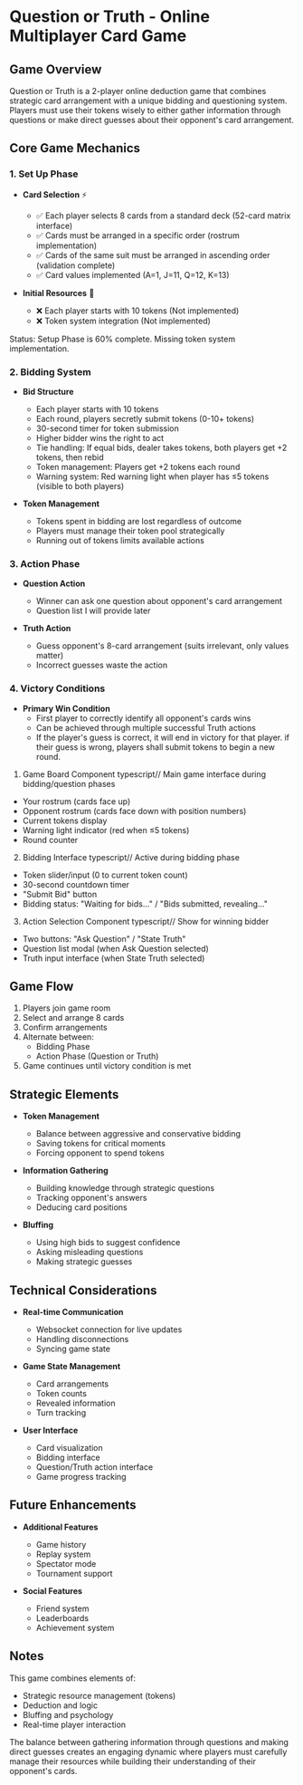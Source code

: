 # Question or Truth - Online Multiplayer Card Game

## Game Overview
Question or Truth is a 2-player online deduction game that combines strategic card arrangement with a unique bidding and questioning system. Players must use their tokens wisely to either gather information through questions or make direct guesses about their opponent's card arrangement.

## Core Game Mechanics

### 1. Set Up Phase
- **Card Selection** ⚡️
  - ✅ Each player selects 8 cards from a standard deck (52-card matrix interface)
  - ✅ Cards must be arranged in a specific order (rostrum implementation)
  - ✅ Cards of the same suit must be arranged in ascending order (validation complete)
  - ✅ Card values implemented (A=1, J=11, Q=12, K=13)

- **Initial Resources** 🚧
  - ❌ Each player starts with 10 tokens (Not implemented)
  - ❌ Token system integration (Not implemented)

Status: Setup Phase is 60% complete. Missing token system implementation.

### 2. Bidding System
- **Bid Structure**
  - Each player starts with 10 tokens
  - Each round, players secretly submit tokens (0-10+ tokens)
  - 30-second timer for token submission
  - Higher bidder wins the right to act
  - Tie handling: If equal bids, dealer takes tokens, both players get +2 tokens, then rebid
  - Token management: Players get +2 tokens each round
  - Warning system: Red warning light when player has ≤5 tokens (visible to both players)

- **Token Management**
  - Tokens spent in bidding are lost regardless of outcome
  - Players must manage their token pool strategically
  - Running out of tokens limits available actions

### 3. Action Phase
- **Question Action**
  - Winner can ask one question about opponent's card arrangement
  - Question list I will provide later

- **Truth Action**
  - Guess opponent's 8-card arrangement (suits irrelevant, only values matter)
  - Incorrect guesses waste the action

### 4. Victory Conditions
- **Primary Win Condition**
  - First player to correctly identify all opponent's cards wins
  - Can be achieved through multiple successful Truth actions
  - If the player's guess is correct, it will end in victory for that player. if their guess is wrong, players shall submit tokens to begin a new round. 

1. Game Board Component
typescript// Main game interface during bidding/question phases
- Your rostrum (cards face up)
- Opponent rostrum (cards face down with position numbers)
- Current tokens display
- Warning light indicator (red when ≤5 tokens)
- Round counter
2. Bidding Interface
typescript// Active during bidding phase
- Token slider/input (0 to current token count)
- 30-second countdown timer
- "Submit Bid" button
- Bidding status: "Waiting for bids..." / "Bids submitted, revealing..."
3. Action Selection Component
typescript// Show for winning bidder
- Two buttons: "Ask Question" / "State Truth"
- Question list modal (when Ask Question selected)
- Truth input interface (when State Truth selected)


## Game Flow
1. Players join game room
2. Select and arrange 8 cards
3. Confirm arrangements
4. Alternate between:
   - Bidding Phase
   - Action Phase (Question or Truth)
5. Game continues until victory condition is met

## Strategic Elements
- **Token Management**
  - Balance between aggressive and conservative bidding
  - Saving tokens for critical moments
  - Forcing opponent to spend tokens

- **Information Gathering**
  - Building knowledge through strategic questions
  - Tracking opponent's answers
  - Deducing card positions

- **Bluffing**
  - Using high bids to suggest confidence
  - Asking misleading questions
  - Making strategic guesses

## Technical Considerations
- **Real-time Communication**
  - Websocket connection for live updates
  - Handling disconnections
  - Syncing game state

- **Game State Management**
  - Card arrangements
  - Token counts
  - Revealed information
  - Turn tracking

- **User Interface**
  - Card visualization
  - Bidding interface
  - Question/Truth action interface
  - Game progress tracking

## Future Enhancements
- **Additional Features**
  - Game history
  - Replay system
  - Spectator mode
  - Tournament support

- **Social Features**
  - Friend system
  - Leaderboards
  - Achievement system

## Notes
This game combines elements of:
- Strategic resource management (tokens)
- Deduction and logic
- Bluffing and psychology
- Real-time player interaction

The balance between gathering information through questions and making direct guesses creates an engaging dynamic where players must carefully manage their resources while building their understanding of their opponent's cards. 